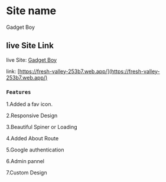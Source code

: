 # Site name
Gadget Boy
## live Site Link
live Site: [Gadget Boy](https://fresh-valley-253b7.web.app/)

link:  [https://fresh-valley-253b7.web.app/](https://fresh-valley-253b7.web.app/)

### `Features`
1.Added a fav icon.


2.Responsive Design


3.Beautiful Spiner or Loading 


4.Added About Route


5.Google authentication

6.Admin pannel

7.Custom Design

